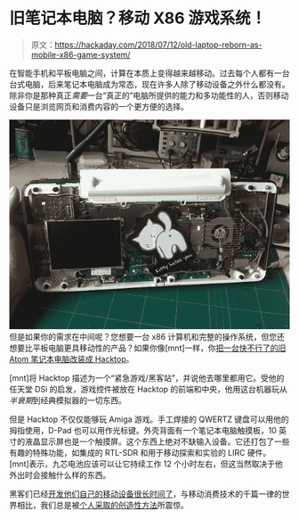 # 旧笔记本电脑？移动 X86 游戏系统！

> 原文：<https://hackaday.com/2018/07/12/old-laptop-reborn-as-mobile-x86-game-system/>

在智能手机和平板电脑之间，计算在本质上变得越来越移动。过去每个人都有一台台式电脑，后来笔记本电脑成为常态，现在许多人除了移动设备之外什么都没有。除非你是那种真正*需要*一台“真正的”电脑所提供的能力和多功能性的人，否则移动设备只是浏览网页和消费内容的一个更方便的选择。

[![](img/c189e77e7b7ff91d99f11457c8b21647.png)](https://hackaday.com/wp-content/uploads/2018/07/hacktop_detail.jpg) 但是如果你的需求在中间呢？您想要一台 x86 计算机和完整的操作系统，但您还想要比平板电脑更具移动性的产品？如果你像[mnt]一样，你[把一台快不行了的旧 Atom 笔记本电脑改装成 Hacktop](https://codeninja.de/hacktop/)。

[mnt]将 Hacktop 描述为一个“紧急游戏/黑客站”，并说他去哪里都用它。受他的任天堂 DSi 的启发，游戏控件被放在 Hacktop 的前端和中央，他用这台机器玩从*半衰期*到经典模拟器的一切东西。

但是 Hacktop 不仅仅能够玩 Amiga 游戏。手工焊接的 QWERTZ 键盘可以用他的拇指使用，D-Pad 也可以用作光标键。外壳背面有一个笔记本电脑触摸板，10 英寸的液晶显示屏也是一个触摸屏。这个东西上绝对不缺输入设备。它还打包了一些有趣的特殊功能，如集成的 RTL-SDR 和用于移动探索和实验的 LIRC 硬件。[mnt]表示，九芯电池应该可以让它持续工作 12 个小时左右，但这当然取决于他外出时会接触什么样的东西。

黑客们已经[开发他们自己的移动设备很长时间了](https://hackaday.com/2012/02/06/diy-windows-8-tablet/)，与移动消费技术的千篇一律的世界相比，我们总是被[个人采取的创造性方法](https://hackaday.com/2016/09/17/hacklet-125-diy-laptops/)所震惊。